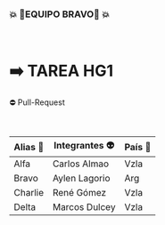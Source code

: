 ### 💥 🤖**EQUIPO BRAVO**🤖 💥


&nbsp;&nbsp;&nbsp;&nbsp;
# ➡️  TAREA HG1
⛔ Pull-Request

&nbsp;




| Alias 👻 | Integrantes 👽 | País 🚩|
|------|-------------|------|
| Alfa  | Carlos Almao | Vzla |
| Bravo  | Aylen Lagorio | Arg|
| Charlie | René Gómez | Vzla  
|Delta | Marcos Dulcey | Vzla

